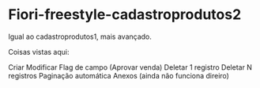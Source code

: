 # Fiori-freestyle-cadastroprodutos2
Igual ao cadastroprodutos1, mais avançado.

Coisas vistas aqui:

Criar
Modificar
Flag de campo (Aprovar venda)
Deletar 1 registro
Deletar N registros
Paginação automática
Anexos (ainda não funciona direiro)
